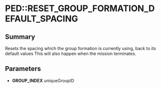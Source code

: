 # PED::RESET_GROUP_FORMATION_DEFAULT_SPACING

## Summary
Resets the spacing which the group formation is currently using, back to its default values
This will also happen when the mission terminates.

## Parameters
* **GROUP_INDEX** uniqueGroupID